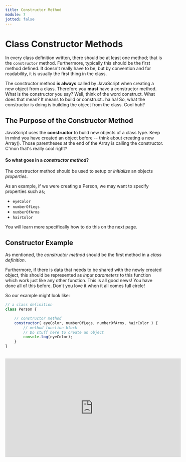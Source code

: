 ```yaml
---
title: Constructor Method
module: 7
jotted: false
---
```


# Class Constructor Methods

In every class definition written, there should be at least one method; that is the `constructor` method. Furthermore, typically this should be the first method defined. It doesn't really have to be, but by convention and for readability, it is usually the first thing in the class.

The constructor method **is always** called by JavaScript when creating a new object from a class. Therefore you **must** have a constructor method.  What is the constructor you say?  Well, think of the word construct.  What does that mean?  It means to build or construct.. ha ha! So, what the constructor is doing is building the object from the class.  Cool huh?

## The Purpose of the Constructor Method

JavaScript uses the **constructor** to build new objects of a class type. Keep in mind you have created an object before -- think about creating a new Array().  Those parentheses at the end of the Array is calling the constructor.  C'mon that's really cool right?

#### So what goes in a _constructor method_?

The constructor method should be used to setup or _initialize_ an objects _properties_.

As an example, if we were creating a Person, we may want to specify properties such as;

- `eyeColor`
- `numberOfLegs`
- `numberOfArms`
- `hairColor`

You will learn more specifically how to do this on the next page.

## Constructor Example

As mentioned, the _constructor method_ should be the first method in a _class definition_.

Furthermore, if there is data that needs to be shared with the newly created object, this should be represented as _input parameters_ to this function which work just like any other function.  This is all good news! You have done all of this before.  Don't you love it when it all comes full circle!

So our example might look like:

```js
// a class definition
class Person {

    // constructor method
    constructor( eyeColor, numberOfLegs, numberOfArms, hairColor ) {
        // method function block
        // Do stuff here to create an object
        console.log(eyeColor);
    }
}
```
<br/>
<iframe width="560" height="315" src="https://www.youtube.com/embed/p4xykn8VZUI" frameborder="0" allow="accelerometer; autoplay; encrypted-media; gyroscope; picture-in-picture" allowfullscreen></iframe>
